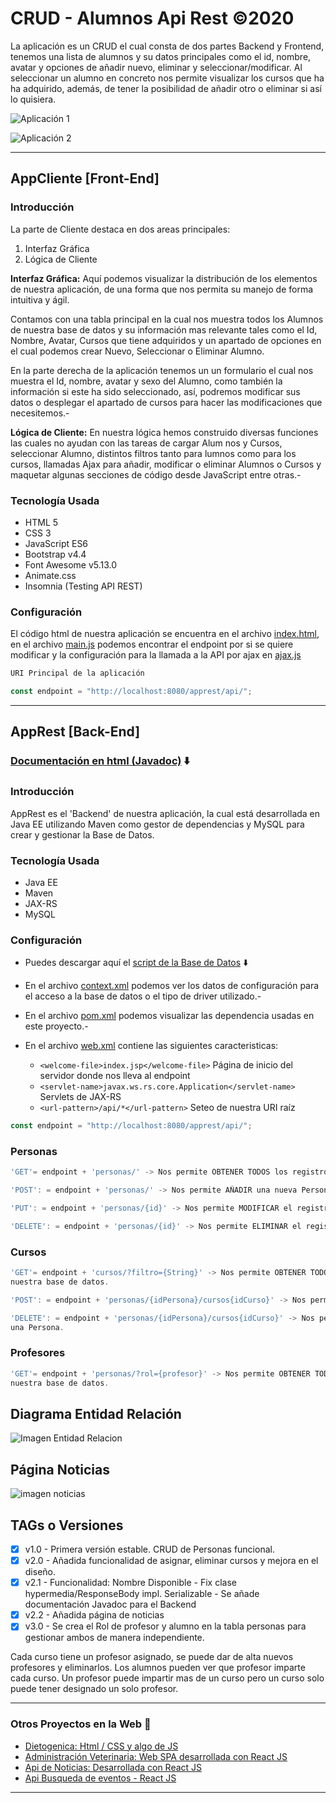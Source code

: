 # CRUD - Alumnos Api Rest ©2020 

La aplicación es un CRUD el cual consta de dos partes Backend y Frontend, tenemos una lista de alumnos y su datos principales como el id, nombre, avatar y opciones de añadir nuevo, eliminar y seleccionar/modificar. Al seleccionar un alumno en concreto nos permite visualizar los cursos que ha ha adquirido, además, de tener la posibilidad de añadir otro o eliminar si así lo quisiera.
  
  ![Aplicación 1](https://github.com/istikis/DesdeCasa/blob/master/screenshots/Screenshot_CRUD%20-%20Alumnos%20(1).png)
  
  ![Aplicación 2](https://github.com/istikis/DesdeCasa/blob/master/screenshots/Screenshot_CRUD%20-%20Alumnos%20(2).png)
  
  ***
## AppCliente [Front-End]

### Introducción

 La parte de Cliente destaca en dos areas principales:
  1. Interfaz Gráfica
  2. Lógica de Cliente

**Interfaz Gráfica:** Aquí podemos visualizar la distribución de los elementos de nuestra aplicación, de una forma que nos permita su manejo de forma intuitiva y ágil. 

   Contamos con una tabla principal en la cual nos muestra todos los Alumnos de nuestra base de datos y su información mas relevante tales como el Id, Nombre, Avatar, Cursos que tiene adquiridos y un apartado de opciones en el cual podemos crear Nuevo, Seleccionar o Eliminar Alumno.
   
   En la parte derecha de la aplicación tenemos un un formulario el cual nos muestra el Id, nombre, avatar y sexo del Alumno, como también la información si este ha sido seleccionado, así, podremos modificar sus datos o desplegar el apartado de cursos para hacer las modificaciones que necesitemos.-

**Lógica de Cliente:** En nuestra lógica hemos construido diversas funciones las cuales no ayudan con las tareas de cargar Alum nos y Cursos, seleccionar Alumno, distintos filtros tanto para lumnos como para los cursos, llamadas Ajax para añadir, modificar o eliminar Alumnos o Cursos y maquetar algunas secciones de código desde JavaScript entre otras.- 

### Tecnología Usada

- HTML 5
- CSS 3
- JavaScript ES6
- Bootstrap v4.4
- Font Awesome v5.13.0
- Animate.css
- Insomnia (Testing API REST)

### Configuración
El código html de nuestra aplicación se encuentra en el archivo [index.html](https://github.com/istikis/DesdeCasa/blob/master/appclient/index.html), en el archivo [main.js](https://github.com/istikis/DesdeCasa/blob/master/appclient/js/main.js) podemos encontrar el endpoint por si se quiere modificar y la configuración para la llamada a la API  por ajax en [ajax.js](https://github.com/istikis/DesdeCasa/blob/master/appclient/js/ajax.js)

```javascript
URI Principal de la aplicación

const endpoint = "http://localhost:8080/apprest/api/";
```
___
## AppRest [Back-End] 

### [Documentación en html (Javadoc)](https://github.com/istikis/DesdeCasa/tree/master/Javadoc) :arrow_down: 

### Introducción

AppRest es el 'Backend' de nuestra aplicación, la cual está desarrollada en Java EE utilizando Maven como gestor de dependencias y MySQL para crear y gestionar la Base de Datos. 

### Tecnología Usada
- Java EE
- Maven
- JAX-RS
- MySQL

### Configuración

* Puedes descargar aquí el [script de la Base de Datos](https://github.com/istikis/DesdeCasa/blob/master/apprest/alumnos_database.sql, "Acceso a la Base de Datos") :arrow_down:
* En el archivo [context.xml](https://github.com/istikis/DesdeCasa/blob/master/apprest/WebContent/META-INF/context.xml) podemos ver los datos de configuración para el acceso a la base de datos o el tipo de driver utilizado.-
* En el archivo [pom.xml](https://github.com/istikis/DesdeCasa/blob/master/apprest/pom.xml) podemos visualizar las dependencia usadas en este proyecto.-
* En el archivo [web.xml](https://github.com/istikis/DesdeCasa/blob/master/apprest/WebContent/WEB-INF/web.xml) contiene las siguientes caracteristicas:

  * `<welcome-file>index.jsp</welcome-file>` Página de inicio del servidor donde nos lleva al endpoint
  * `<servlet-name>javax.ws.rs.core.Application</servlet-name>` Servlets de JAX-RS
  * `<url-pattern>/api/*</url-pattern>` Seteo de nuestra URI raíz

```javascript
const endpoint = "http://localhost:8080/apprest/api/";
```
### Personas
```javascript
'GET'= endpoint + 'personas/' -> Nos permite OBTENER TODOS los registros de Personas.
```
```javascript
'POST': = endpoint + 'personas/' -> Nos permite AÑADIR una nueva Persona.
```
```javascript
'PUT': = endpoint + 'personas/{id}' -> Nos permite MODIFICAR el registro de una Persona.
```
```javascript
'DELETE': = endpoint + 'personas/{id}' -> Nos permite ELIMINAR el registro de una Persona.
```
### Cursos
```javascript
'GET'= endpoint + 'cursos/?filtro={String}' -> Nos permite OBTENER TODOS los registros de los Cursos de 
nuestra base de datos.
```
```javascript
'POST': = endpoint + 'personas/{idPersona}/cursos{idCurso}' -> Nos permite ASIGNAR un Curso una Persona.
```
```javascript
'DELETE': = endpoint + 'personas/{idPersona}/cursos{idCurso}' -> Nos permite ELIMINAR un Curso asociado a 
una Persona.
```

### Profesores
```javascript
'GET'= endpoint + 'personas/?rol={profesor}' -> Nos permite OBTENER TODOS los registros de los Profesores de 
nuestra base de datos.
```

## Diagrama Entidad Relación
![Imagen Entidad Relacion](https://github.com/istikis/DesdeCasa/blob/master/screenshots/der.png)

## Página Noticias
![imagen noticias](https://github.com/istikis/DesdeCasa/blob/master/screenshots/Screenshot%20Noticias(1).png)
## TAGs o Versiones

<!-- Task List -->
* [x] v1.0 - Primera versión estable. CRUD de Personas funcional.
* [x] v2.0 - Añadida funcionalidad de asignar, eliminar cursos y mejora en el diseño.
* [x] v2.1 - Funcionalidad: Nombre Disponible - Fix clase hypermedia/ResponseBody impl. Serializable - Se añade documentación Javadoc para el Backend
* [x] v2.2 - Añadida página de noticias
* [x] v3.0 - Se crea el Rol de profesor y alumno en la tabla personas para gestionar ambos de manera independiente.

Cada curso tiene un profesor asignado, se puede dar de alta nuevos profesores y eliminarlos.
Los alumnos pueden ver que profesor imparte cada curso. Un profesor puede impartir mas de un curso pero un curso solo puede tener designado un solo profesor.  

 ___

 ### Otros Proyectos en la Web :link:

 -  [Dietogenica: Html / CSS y algo de JS](https://dietogenica.netlify.app/ )
 - [Administración Veterinaria: Web SPA desarrollada con React JS](https://admveterinaria.netlify.app/)
 - [Api de Noticias: Desarrollada con React JS](https://reactnewsapi.netlify.app/)
 - [Api Busqueda de eventos - React JS](https://reacteventbriteapi.netlify.app/)

___
